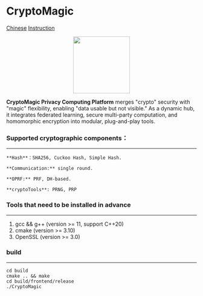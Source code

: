 # CryptoMagic

[Chinese](README_CN.md "中文版")                      [Instruction](https://blog.csdn.net/weixin_45993094/article/details/150761261?spm=1011.2415.3001.5331)

<div align = center><img src="./logo/logo.jpg" width="150px"> </div>

**CryptoMagic Privacy Computing Platform** merges "crypto" security with "magic" flexibility, enabling "data usable but not visible." As a dynamic hub, it integrates federated learning, secure multi-party computation, and homomorphic encryption into modular, plug-and-play tools.

### Supported cryptographic components：

---

    **Hash**：SHA256, Cuckoo Hash, Simple Hash.

    **Communication:** single round.

    **OPRF:** PRF, DH-based.

    **cryptoTools**: PRNG, PRP

### Tools that need to be installed in advance

---

1. gcc && g++ (version >= 11, support C++20)
2. cmake (version >= 3.10)
3. OpenSSL (version >= 3.0)

### build

---

```
cd build
cmake .. && make
cd build/frontend/release
./CryptoMagic
```
